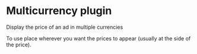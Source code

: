 Multicurrency plugin
==============

Display the price of an ad in multiple currencies

To use place <?php multicurrency_add_prices(); ?> wherever you want the prices to appear (usually at the side of the price).

